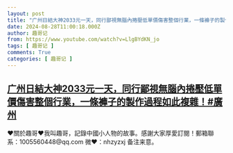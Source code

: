 ```yaml
---
layout: post
title: "广州日結大神2033元一天，同行鄙視無腦內捲壓低單價傷害整個行業，一條褲子的製作過程如此複雜！#廣州"
date: 2024-08-28T11:00:18.000Z
author: 趣哥记
from: https://www.youtube.com/watch?v=LlgBYdKN_jo
tags: [ 趣哥记 ]
comments: True
categories: [ 趣哥记 ]
---
```

<!--1724842818000-->
[广州日結大神2033元一天，同行鄙視無腦內捲壓低單價傷害整個行業，一條褲子的製作過程如此複雜！#廣州](https://www.youtube.com/watch?v=LlgBYdKN_jo)
------

<div>
♥關於趣哥♥我叫趣哥，記錄中國小人物的故事。感謝大家厚愛訂閱！郵箱聯系：1005560448@qq.com 微❤：nhzyzxj 备注来意。
</div>
